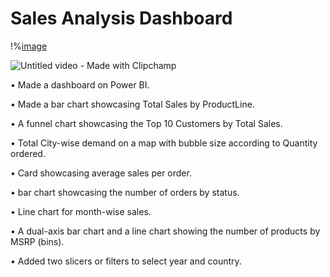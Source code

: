 # Sales Analysis Dashboard

!%[image](https://github.com/ActuallyKushagra/SalesAnalysisDashboardOne/assets/80890207/a59b199f-f462-49a9-96c7-ce4c7128e0fc)

![Untitled video - Made with Clipchamp](https://github.com/ActuallyKushagra/SalesAnalysisDashboardOne/assets/80890207/f91a0c2e-6ecb-44cb-b150-3c6d3ba4f954)



• Made a dashboard on Power BI.

• Made a bar chart showcasing Total Sales by ProductLine.

• A funnel chart showcasing the Top 10 Customers by Total Sales.

• Total City-wise demand on a map with bubble size according to Quantity ordered.

• Card showcasing average sales per order.

• bar chart showcasing the number of orders by status.

• Line chart for month-wise sales.

• A dual-axis bar chart and a line chart showing the number of products by MSRP (bins).

• Added two slicers or filters to select year and country.
